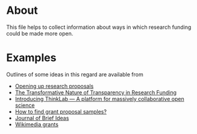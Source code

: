 # About
This file helps to collect information about ways in which research funding could be made more open.

# Examples
Outlines of some ideas in this regard are available from
* [Opening up research proposals](https://www.newschallenge.org/challenge/2014/submissions/opening-up-research-proposals)
* [The Transformative Nature of Transparency in Research Funding](http://dx.doi.org/10.1371/journal.pbio.1002027)
* [Introducing ThinkLab — A platform for massively collaborative open science](http://thinklab.com/blog/introducing-thinklab-a-platform-for-massively-collaborative-open-science/38)
* [How to find grant proposal samples?](http://academia.stackexchange.com/questions/1652/how-to-find-grant-proposal-samples)
* [Journal of Brief Ideas](http://beta.briefideas.org/all)
* [Wikimedia grants](https://meta.wikimedia.org/wiki/Grants)
